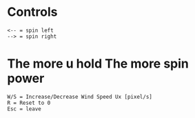 # Controls

    <-- = spin left 
    --> = spin right
# The more u hold The more spin power

    W/S = Increase/Decrease Wind Speed Ux [pixel/s]
    R = Reset to 0
    Esc = leave